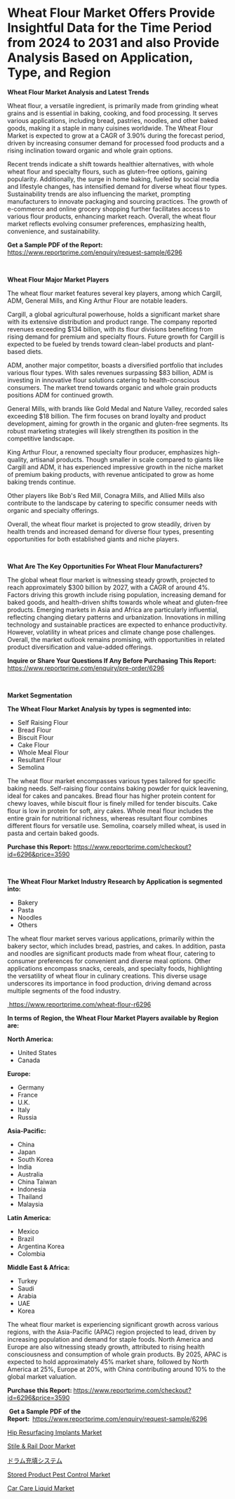 <p><h1>Wheat Flour Market Offers Provide Insightful Data for the Time Period from 2024 to 2031 and also Provide Analysis Based on Application, Type, and Region</h1></p><p><strong>Wheat Flour Market Analysis and Latest Trends</strong></p>
<p><p>Wheat flour, a versatile ingredient, is primarily made from grinding wheat grains and is essential in baking, cooking, and food processing. It serves various applications, including bread, pastries, noodles, and other baked goods, making it a staple in many cuisines worldwide. The Wheat Flour Market is expected to grow at a CAGR of 3.90% during the forecast period, driven by increasing consumer demand for processed food products and a rising inclination toward organic and whole grain options. </p><p>Recent trends indicate a shift towards healthier alternatives, with whole wheat flour and specialty flours, such as gluten-free options, gaining popularity. Additionally, the surge in home baking, fueled by social media and lifestyle changes, has intensified demand for diverse wheat flour types. Sustainability trends are also influencing the market, prompting manufacturers to innovate packaging and sourcing practices. The growth of e-commerce and online grocery shopping further facilitates access to various flour products, enhancing market reach. Overall, the wheat flour market reflects evolving consumer preferences, emphasizing health, convenience, and sustainability.</p></p>
<p><strong>Get a Sample PDF of the Report:&nbsp;</strong> <a href="https://www.reportprime.com/enquiry/request-sample/6296">https://www.reportprime.com/enquiry/request-sample/6296</a></p>
<p>&nbsp;</p>
<p><strong>Wheat Flour Major Market Players</strong></p>
<p><p>The wheat flour market features several key players, among which Cargill, ADM, General Mills, and King Arthur Flour are notable leaders. </p><p>Cargill, a global agricultural powerhouse, holds a significant market share with its extensive distribution and product range. The company reported revenues exceeding $134 billion, with its flour divisions benefiting from rising demand for premium and specialty flours. Future growth for Cargill is expected to be fueled by trends toward clean-label products and plant-based diets.</p><p>ADM, another major competitor, boasts a diversified portfolio that includes various flour types. With sales revenues surpassing $83 billion, ADM is investing in innovative flour solutions catering to health-conscious consumers. The market trend towards organic and whole grain products positions ADM for continued growth.</p><p>General Mills, with brands like Gold Medal and Nature Valley, recorded sales exceeding $18 billion. The firm focuses on brand loyalty and product development, aiming for growth in the organic and gluten-free segments. Its robust marketing strategies will likely strengthen its position in the competitive landscape.</p><p>King Arthur Flour, a renowned specialty flour producer, emphasizes high-quality, artisanal products. Though smaller in scale compared to giants like Cargill and ADM, it has experienced impressive growth in the niche market of premium baking products, with revenue anticipated to grow as home baking trends continue.</p><p>Other players like Bob's Red Mill, Conagra Mills, and Allied Mills also contribute to the landscape by catering to specific consumer needs with organic and specialty offerings. </p><p>Overall, the wheat flour market is projected to grow steadily, driven by health trends and increased demand for diverse flour types, presenting opportunities for both established giants and niche players.</p></p>
<p>&nbsp;</p>
<p><strong>What Are The Key Opportunities For Wheat Flour Manufacturers?</strong></p>
<p><p>The global wheat flour market is witnessing steady growth, projected to reach approximately $300 billion by 2027, with a CAGR of around 4%. Factors driving this growth include rising population, increasing demand for baked goods, and health-driven shifts towards whole wheat and gluten-free products. Emerging markets in Asia and Africa are particularly influential, reflecting changing dietary patterns and urbanization. Innovations in milling technology and sustainable practices are expected to enhance productivity. However, volatility in wheat prices and climate change pose challenges. Overall, the market outlook remains promising, with opportunities in related product diversification and value-added offerings.</p></p>
<p><strong>Inquire or Share Your Questions If Any Before Purchasing This Report:</strong> <a href="https://www.reportprime.com/enquiry/pre-order/6296">https://www.reportprime.com/enquiry/pre-order/6296</a></p>
<p>&nbsp;</p>
<p><strong>Market Segmentation</strong></p>
<p><strong>The Wheat Flour Market Analysis by types is segmented into:</strong></p>
<p><ul><li>Self Raising Flour</li><li>Bread Flour</li><li>Biscuit Flour</li><li>Cake Flour</li><li>Whole Meal Flour</li><li>Resultant Flour</li><li>Semolina</li></ul></p>
<p><p>The wheat flour market encompasses various types tailored for specific baking needs. Self-raising flour contains baking powder for quick leavening, ideal for cakes and pancakes. Bread flour has higher protein content for chewy loaves, while biscuit flour is finely milled for tender biscuits. Cake flour is low in protein for soft, airy cakes. Whole meal flour includes the entire grain for nutritional richness, whereas resultant flour combines different flours for versatile use. Semolina, coarsely milled wheat, is used in pasta and certain baked goods.</p></p>
<p><strong>Purchase this Report:&nbsp;</strong><a href="https://www.reportprime.com/checkout?id=6296&price=3590">https://www.reportprime.com/checkout?id=6296&price=3590</a></p>
<p>&nbsp;</p>
<p><strong>The Wheat Flour Market Industry Research by Application is segmented into:</strong></p>
<p><ul><li>Bakery</li><li>Pasta</li><li>Noodles</li><li>Others</li></ul></p>
<p><p>The wheat flour market serves various applications, primarily within the bakery sector, which includes bread, pastries, and cakes. In addition, pasta and noodles are significant products made from wheat flour, catering to consumer preferences for convenient and diverse meal options. Other applications encompass snacks, cereals, and specialty foods, highlighting the versatility of wheat flour in culinary creations. This diverse usage underscores its importance in food production, driving demand across multiple segments of the food industry.</p></p>
<p><a href="https://www.reportprime.com/wheat-flour-r6296">&nbsp;https://www.reportprime.com/wheat-flour-r6296</a></p>
<p><strong>In terms of Region, the Wheat Flour Market Players available by Region are:</strong></p>
<p>
    <p> <strong> North America: </strong>
        <ul>
            <li>United States</li>
            <li>Canada</li>
        </ul>
        </p> 
    <p> <strong> Europe: </strong>
        <ul>
            <li>Germany</li>
            <li>France</li>
            <li>U.K.</li>
            <li>Italy</li>
            <li>Russia</li>
        </ul>
        </p> 
    <p> <strong> Asia-Pacific: </strong>
        <ul>
            <li>China</li>
            <li>Japan</li>
            <li>South Korea</li>
            <li>India</li>
            <li>Australia</li>
            <li>China Taiwan</li>
            <li>Indonesia</li>
            <li>Thailand</li>
            <li>Malaysia</li>
        </ul>
        </p> 
    <p> <strong> Latin America: </strong>
        <ul>
            <li>Mexico</li>
            <li>Brazil</li>
            <li>Argentina Korea</li>
            <li>Colombia</li>
        </ul>
        </p> 
    <p> <strong> Middle East & Africa: </strong>
        <ul>
            <li>Turkey</li>
            <li>Saudi</li>
            <li>Arabia</li>
            <li>UAE</li>
            <li>Korea</li>
        </ul>
    </p>
    </p>
<p><p>The wheat flour market is experiencing significant growth across various regions, with the Asia-Pacific (APAC) region projected to lead, driven by increasing population and demand for staple foods. North America and Europe are also witnessing steady growth, attributed to rising health consciousness and consumption of whole grain products. By 2025, APAC is expected to hold approximately 45% market share, followed by North America at 25%, Europe at 20%, with China contributing around 10% to the global market valuation.</p></p>
<p><strong>Purchase this Report: </strong><a href="https://www.reportprime.com/checkout?id=6296&price=3590">https://www.reportprime.com/checkout?id=6296&price=3590</a></p>
<p>&nbsp;<strong>Get a Sample PDF of the Report:&nbsp;&nbsp;</strong><a href="https://www.reportprime.com/enquiry/request-sample/6296">https://www.reportprime.com/enquiry/request-sample/6296</a></p>
<p><strong></strong></p>
<p><p><a href="https://medium.com/@janetchuaf36/why-should-you-invest-in-hip-resurfacing-implants-c014c0243091">Hip Resurfacing Implants Market</a></p><p><a href="https://www.linkedin.com/pulse/stile-rail-door-market-industry-trends-forecast-period-from-2024-vsb9e?trackingId=FzFdzt3QQeyvY%2ByEaDtlgA%3D%3D">Stile & Rail Door Market</a></p><p><a href="https://medium.com/@jeannesawayn2023/%E3%83%89%E3%83%A9%E3%83%A0%E5%85%85%E5%A1%AB%E3%82%B7%E3%82%B9%E3%83%86%E3%83%A0%E5%B8%82%E5%A0%B4%E3%81%AE%E8%A6%8F%E6%A8%A1-%E6%88%90%E9%95%B7%E3%83%88%E3%83%AC%E3%83%B3%E3%83%89-%E7%B5%B1%E8%A8%88%E3%81%8A%E3%82%88%E3%81%B3%E4%BA%88%E6%B8%AC-2024%E5%B9%B4-2031%E5%B9%B4-84e1b2796966">ドラム充填システム</a></p><p><a href="https://www.linkedin.com/pulse/stored-product-pest-control-market-global-regional-analysis-2024-b08ve?trackingId=hYE6UOVSTwK6vK7uMdryZw%3D%3D">Stored Product Pest Control Market</a></p><p><a href="https://issuu.com/reportprime-2/docs/car-care-liquid-market-size-2030.pp_4a9e78707b7b26">Car Care Liquid Market</a></p></p>